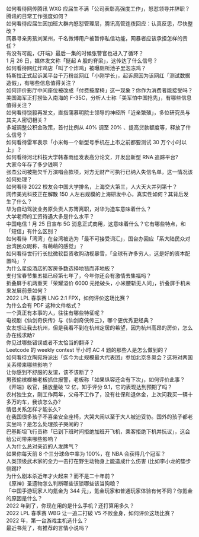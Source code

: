 如何看待网传腾讯 WXG 应届生不满「公司表彰高强度工作」，怒怼领导并辞职？腾讯的日常工作强度如何？  
如何看待应届生因加班大群内怒怼管理层，腾讯高管连夜回应：认真反思，尽快整改？  
网暴寻亲男孩刘某州，千名微博用户被暂停私信功能，网暴者应该承担怎样的责任？  
有没有可能，《开端》最后一集的时候张警官也进入了循环？  
1 月 26 日，媒体发文称「挺起 A 股的脊梁」，这传达了什么信号？  
如何看待网红炸鸡店「叫了个炸鸡」被曝厕所池子里泡冻鸡？  
特斯拉正式起诉某平台千万粉丝网红「小刚学长」，起诉原因为该网红「测试数据造假」，有哪些信息值得关注？  
如何评价影厅中间座位被改成「付费按摩椅」这一现象？你作为消费者能接受吗？  
美国海军正打捞坠入南海的 F-35C，分析人士称「美军怕中国抢先」，有哪些信息值得关注？  
如何看待饶毅再发文，直指蒲慕明院士领导的神经所「近亲繁殖」，多位研究员与其夫人密切相关？  
多城调整公积金政策，首付比例从 40% 调至 20% 、提高贷款额度等，释放了什么信号？  
如何看待雷军表示「小米每一个新型号手机在上市之前都要测试 30 万个小时以上」？  
如何看待河北科技大学韩春雨组发表高分论文，开发出新型 RNA 追踪平台?  
大家今年存了多少钱啊？  
张杰公司被拖欠千万演唱会款项，对方无财产可执行已纳入失信名单，这一情况该如何处理？  
如何看待 2022 校友会中国大学排名，上海交大第三，人大天大并列第十？  
网传美光科技正在解散 150 人左右规模的上海研发中心，真实性如何？其背后发生了什么？  
华为自动驾驶业务原负责人苏箐离职，对华为造车意味着什么？  
大学老师的工资待遇大多是什么水平？  
中国电信 1 月 25 日宣布 5G 消息正式商用，这意味着什么？它有哪些特点，和「短信」有什么区别？  
如何看待「湾湾」在台湾被选为「最不可接受词汇」，国台办回应「系大陆民众对台湾民众昵称，有萌萌的感觉」？  
如何看待世行行长批微软巨资收购动视暴雪，「全球有许多穷人，这是好的资本配置吗」？  
为什么星级酒店的客房多数选择地毯而非地板？  
支付宝春节集五福已经第七年了，今年你还会有激情去集福吗？  
折叠屏手机两重天「荣耀溢价 6000 元抢破头，小米腰斩无人问」，折叠屏手机未来发展前景如何？  
2022 LPL 春季赛 LNG 2:1 FPX，如何评价这场比赛？  
为什么会有 PDF 这种文件格式？  
一个真正有本事的人，往往有哪些特征呢？  
电视剧《仙剑奇侠传》与《仙剑奇侠传三》，哪个更优秀更经典？  
女友想让我去杭州，但是我看不到在杭州定居的希望，因为杭州高昂的房价，怎么办在线求助?  
你见过哪些错误或者不太恰当的翻译？  
Leetcode 的 weekly contest 半小时 AC 4 题的那些人是怎么做到的？  
如何看待立陶宛将派出「迄今为止规模最大代表团」参加北京冬奥会？这将对两国关系带来哪些影响？  
让你感到不舒服的友谊，该不该断了？  
男孩偷槟榔被老板抓住报警，老板称「如果纵容还会有下次」，如何评价此事？  
《开端》收官，播放量破 12 亿，知乎评分 9.1，它的表现达到预期了吗？  
农村独生女，刚工作两年，父母不工作了，没有社保和退休金，上次问我买一辆十多万的车，我该怎么办?  
情侣关系怎样才能长久?  
在我国很多孩子不喜坐安全座椅，大哭大闹以至于大人被迫妥协。国外的孩子都老实坐吗？是怎么处理孩子哭闹的？  
巴基斯坦飞行员称「已到下班时间拒绝加班开飞机，乘客拒绝下机并抗议」，这会给公司带来哪些影响？  
人为什么总对亲近的人发脾气？  
如果你每天前 8 个三分球命中率为 100%，在 NBA 会获得几个冠军？  
人类顶级武术家的全力一击打在野生动物身上能造成什么伤害 (比如李小龙的垫步侧踢)?  
为什么剧本杀近年才火起来？而不是二十年前？  
《原神》圣遗物怎么判断哪些该锁哪些该当狗粮？  
「中国手游玩家人均氪金为 344 元」，氪金玩家和普通玩家体验有何不同？你氪金的原因是什么？  
2022 年到了，你现在用的是什么手机？还打算用多久？  
2022 LPL 春季赛 WBG 让一追二打破 V5 不败金身，如何评价这场比赛？  
2022 年，第一台游戏主机选什么？  
最近书荒了，有推荐的言情小说吗？  
